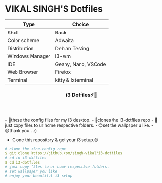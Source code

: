# VIKAL SINGH'S Dotfiles

| Type                | Choice         |
| ------------------- | -------------- |
| Shell               | Bash           |
| Color scheme        | Adwaita |
| Distribution        | Debian Testing      |
| Windows Manager    |    i3-wm      |
| IDE                 | Geany, Nano, VSCode |
| Web Browser         | Firefox        |
| Terminal            | kitty & lxterminal      |
<div align="center">
<h3> i3 Dotfiles⚡💞️ <h3>


<br>

</div>
- 👀these the config files for my i3 desktop.
- 🔭clones the i3-dotfiles repo
- 💞️just copy files to ur home respective folders.
- 😊set the wallpaper u like.
- 😄thank you....:)


- Clone this repository & get your i3 setup.😊

```yaml
# clone the xfce-config repo
$ git clone https://github.com/singh-vikal/i3-dotfiles
# cd in i3-dotfiles
$ cd i3-dotfiles
# just copy files to ur home respective folders.
# set wallpaper you like
# enjoy your beautiful i3 setup
```
